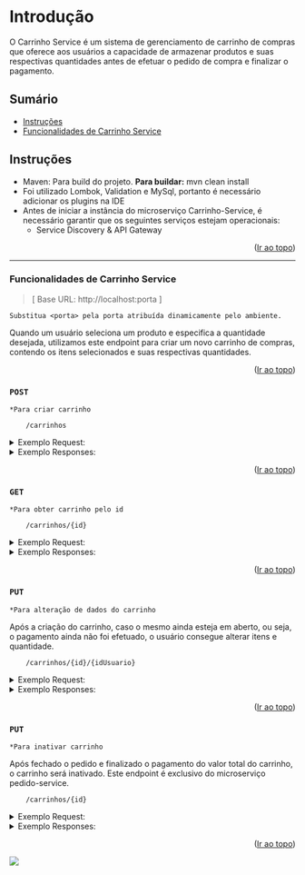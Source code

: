 <a name="readme-top"></a>

# Introdução

O Carrinho Service é um sistema de gerenciamento de carrinho de compras que oferece aos usuários a capacidade de armazenar produtos e suas respectivas quantidades antes de efetuar o pedido de compra e finalizar o pagamento.


## Sumário
* [Instruções](#instruções)
* [Funcionalidades de Carrinho Service](#funcionalidades-de-carrinho-service)


## Instruções

- Maven: Para build do projeto. **Para buildar:** mvn clean install
- Foi utilizado Lombok, Validation e MySql, portanto é necessário adicionar os plugins na IDE
- Antes de iniciar a instância do microserviço Carrinho-Service, é necessário garantir que os seguintes serviços estejam operacionais:
	* Service Discovery  &  API Gateway

<p align="right">(<a href="#readme-top">Ir ao topo</a>)</p>

---------

### Funcionalidades de Carrinho Service

>[ Base URL: http://localhost:porta ] 

`Substitua <porta> pela porta atribuída dinamicamente pelo ambiente.`


Quando um usuário seleciona um produto e especifica a quantidade desejada, utilizamos este endpoint para criar um novo carrinho de compras, contendo os itens selecionados e suas respectivas quantidades. 

<p align="right">(<a href="#readme-top">Ir ao topo</a>)</p>

### ``POST``  
`*Para criar carrinho`

```
	/carrinhos
```
<details>
  <summary>Exemplo Request:</summary>

```
curl --location 'http://localhost:8081/carrinhos/1' \
--header 'Content-Type: application/json' \
--data '[
    {
        "idProduto": 1,
        "quantidade": 2
    },
    {
        "idProduto": 2,
        "quantidade": 3
    },
    {
        "idProduto": 3,
        "quantidade": 5
    }

]'
```
</details>

<details>
  <summary>Exemplo Responses:</summary>

200 - _OK_
`- Será retornado o carrinho com os produtos escolhidos, quantidade, preço unitário e valor total.`

```
{
    "idCarrinho": 31,
    "idUsuario": 1,
    "itens": [
        {
            "idItem": 117,
            "idProduto": 1,
            "quantidade": 2,
            "precoUnitario": 90.0
        },
        {
            "idItem": 118,
            "idProduto": 2,
            "quantidade": 3,
            "precoUnitario": 30.0
        },
        {
            "idItem": 119,
            "idProduto": 3,
            "quantidade": 5,
            "precoUnitario": 15.0
        }
    ],
    "valorTotal": 345.0
}
```

</details>

<p align="right">(<a href="#readme-top">Ir ao topo</a>)</p>

### ``GET``
`*Para obter carrinho pelo id`

```
	/carrinhos/{id}
```

<details>
  <summary>Exemplo Request:</summary>

```
curl --location 'http://localhost:8081/carrinhos/31'
```
</details>

<details>
  <summary>Exemplo Responses:</summary>

200 - _OK_
`- Será retornado o carrinho do usuário`

```
{
    "idCarrinho": 31,
    "idUsuario": 1,
    "itens": [
        {
            "idItem": 117,
            "idProduto": 1,
            "quantidade": 2,
            "precoUnitario": 90.0
        },
        {
            "idItem": 118,
            "idProduto": 2,
            "quantidade": 3,
            "precoUnitario": 30.0
        },
        {
            "idItem": 119,
            "idProduto": 3,
            "quantidade": 5,
            "precoUnitario": 15.0
        }
    ],
    "valorTotal": 345.0
}
```

404 - _Not Found_

```
{
    "code": "carrinho.arrinhoNaoEncontrado",
    "message": "Carrinho não encontrado."
}
```
</details>

<p align="right">(<a href="#readme-top">Ir ao topo</a>)</p>

### ``PUT``
`*Para alteração de dados do carrinho`

Após a criação do carrinho, caso o mesmo ainda esteja em aberto, ou seja, o pagamento ainda não foi efetuado, o usuário consegue alterar itens e quantidade.

```
	/carrinhos/{id}/{idUsuario}
```

<details>
  <summary>Exemplo Request:</summary>

```
curl --location --request PUT 'http://localhost:8081/carrinhos/31/1' \
--header 'Content-Type: application/json' \
--data '[
    {
        "idProduto": 1,
        "quantidade": 2
    },
    {
        "idProduto": 3,
        "quantidade": 20
    },
     {
        "idProduto": 4,
        "quantidade": 1
    }
]'
```
</details>

<details>
  <summary>Exemplo Responses:</summary>

200 - _OK_

</details>

<p align="right">(<a href="#readme-top">Ir ao topo</a>)</p>

### ``PUT``
`*Para inativar carrinho`

Após fechado o pedido e finalizado o pagamento do valor total do carrinho, o carrinho será inativado. 
Este endpoint é exclusivo do microserviço pedido-service.

```
	/carrinhos/{id}
```

<details>
  <summary>Exemplo Request:</summary>

```
curl --location --request PUT 'http://localhost:8081/carrinhos/31'
```
</details>

<details>
  <summary>Exemplo Responses:</summary>

200 - _OK_

</details>
<p align="right">(<a href="#readme-top">Ir ao topo</a>)</p>

![](https://github.com/TatiGuisso/carrinho-service/blob/feature/fase5/src/main/java/document/carrinho-service.png)



